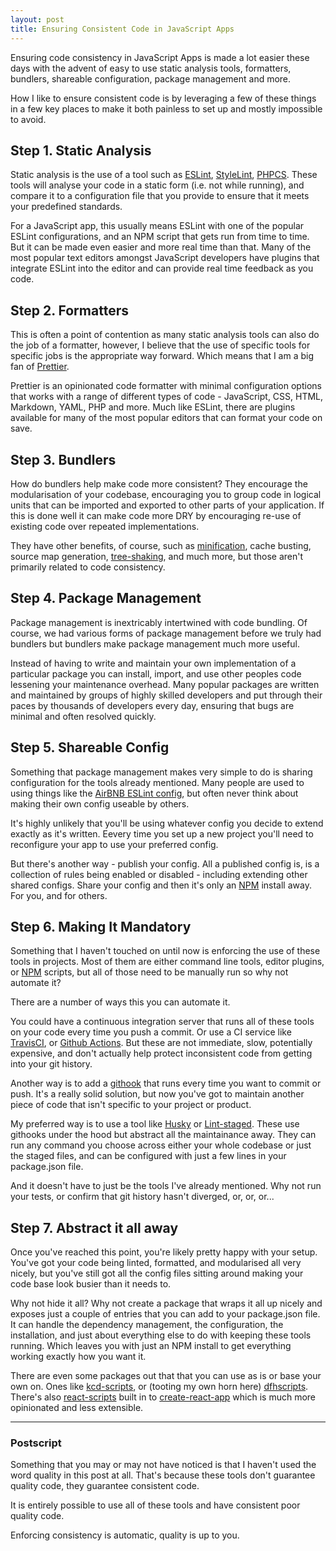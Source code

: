 ```yaml
---
layout: post
title: Ensuring Consistent Code in JavaScript Apps
---
```


Ensuring code consistency in JavaScript Apps is made a lot easier these days
with the advent of easy to use static analysis tools, formatters, bundlers,
shareable configuration, package management and more.

How I like to ensure consistent code is by leveraging a few of these things in a
few key places to make it both painless to set up and mostly impossible to
avoid.

## Step 1. Static Analysis

Static analysis is the use of a tool such as [ESLint][eslint],
[StyleLint][stylelint], [PHPCS][phpcs]. These tools will analyse your code in a
static form (i.e. not while running), and compare it to a configuration file
that you provide to ensure that it meets your predefined standards.

For a JavaScript app, this usually means ESLint with one of the popular ESLint
configurations, and an NPM script that gets run from time to time. But it can be
made even easier and more real time than that. Many of the most popular text
editors amongst JavaScript developers have plugins that integrate ESLint into
the editor and can provide real time feedback as you code.

## Step 2. Formatters

This is often a point of contention as many static analysis tools can also do
the job of a formatter, however, I believe that the use of specific tools for
specific jobs is the appropriate way forward. Which means that I am a big fan of
[Prettier][prettier].

Prettier is an opinionated code formatter with minimal configuration options
that works with a range of different types of code - JavaScript, CSS, HTML,
Markdown, YAML, PHP and more. Much like ESLint, there are plugins available for
many of the most popular editors that can format your code on save.

## Step 3. Bundlers

How do bundlers help make code more consistent? They encourage the
modularisation of your codebase, encouraging you to group code in logical units
that can be imported and exported to other parts of your application. If this is
done well it can make code more DRY by encouraging re-use of existing code over
repeated implementations.

They have other benefits, of course, such as [minification][webpack-min], cache
busting, source map generation, [tree-shaking][webpack-treeshaking], and much
more, but those aren't primarily related to code consistency.

## Step 4. Package Management

Package management is inextricably intertwined with code bundling. Of course, we
had various forms of package management before we truly had bundlers but
bundlers make package management much more useful.

Instead of having to write and maintain your own implementation of a particular
package you can install, import, and use other peoples code lessening your
maintenance overhead. Many popular packages are written and maintained by groups
of highly skilled developers and put through their paces by thousands of
developers every day, ensuring that bugs are minimal and often resolved quickly.

## Step 5. Shareable Config

Something that package management makes very simple to do is sharing
configuration for the tools already mentioned. Many people are used to using
things like the [AirBNB ESLint config][airbnb-eslint-config], but often never
think about making their own config useable by others.

It's highly unlikely that you'll be using whatever config you decide to extend
exactly as it's written. Eevery time you set up a new project you'll need to
reconfigure your app to use your preferred config.

But there's another way - publish your config. All a published config is, is a
collection of rules being enabled or disabled - including extending other shared
configs. Share your config and then it's only an [NPM][npm] install away. For
you, and for others.

## Step 6. Making It Mandatory

Something that I haven't touched on until now is enforcing the use of these
tools in projects. Most of them are either command line tools, editor plugins,
or [NPM][npm] scripts, but all of those need to be manually run so why not
automate it?

There are a number of ways this you can automate it.

You could have a continuous integration server that runs all of these tools on
your code every time you push a commit. Or use a CI service like
[TravisCI][travis-ci], or [Github Actions][github-actions]. But these are not
immediate, slow, potentially expensive, and don't actually help protect
inconsistent code from getting into your git history.

Another way is to add a [githook][git-hooks] that runs every time you want to
commit or push. It's a really solid solution, but now you've got to maintain
another piece of code that isn't specific to your project or product.

My preferred way is to use a tool like [Husky][husky] or
[Lint-staged][lint-staged]. These use githooks under the hood but abstract all
the maintainance away. They can run any command you choose across either your
whole codebase or just the staged files, and can be configured with just a few
lines in your package.json file.

And it doesn't have to just be the tools I've already mentioned. Why not run
your tests, or confirm that git history hasn't diverged, or, or, or...

## Step 7. Abstract it all away

Once you've reached this point, you're likely pretty happy with your setup.
You've got your code being linted, formatted, and modularised all very nicely,
but you've still got all the config files sitting around making your code base
look busier than it needs to.

Why not hide it all? Why not create a package that wraps it all up nicely and
exposes just a couple of entries that you can add to your package.json file. It
can handle the dependency management, the configuration, the installation, and
just about everything else to do with keeping these tools running. Which leaves
you with just an NPM install to get everything working exactly how you want it.

There are even some packages out that that you can use as is or base your own
on. Ones like [kcd-scripts][kcd-scripts], or (tooting my own horn here)
[dfhscripts][dfhscripts]. There's also [react-scripts][react-scripts] built in
to [create-react-app][create-react-app] which is much more opinionated and less
extensible.

---

### Postscript

Something that you may or may not have noticed is that I haven't used the word
quality in this post at all. That's because these tools don't guarantee quality
code, they guarantee consistent code.

It is entirely possible to use all of these tools and have consistent poor 
quality code.

Enforcing consistency is automatic, quality is up to you.

[eslint]: https://eslint.org/
[stylelint]: https://stylelint.io/
[phpcs]: https://github.com/squizlabs/PHP_CodeSniffer
[airbnb-eslint-config]: https://www.npmjs.com/package/eslint-config-airbnb
[prettier]: https://prettier.io
[husky]: https://github.com/typicode/husky
[lint-staged]: https://github.com/okonet/lint-staged
[kcd-scripts]: https://github.com/kentcdodds/kcd-scripts
[dfhscripts]: https://github.com/deanacus/dfhscripts
[react-scripts]: https://github.com/facebook/create-react-app/tree/master/packages/react-scripts
[create-react-app]: https://create-react-app.dev/
[travis-ci]: https://travis-ci.org/
[github-actions]: https://github.com/features/actions
[git-hooks]: https://git-scm.com/docs/githooks
[npm]: https://npmjs.com
[webpack-min]: https://webpack.js.org/guides/production/
[webpack-treeshaking]: https://webpack.js.org/guides/tree-shaking/
